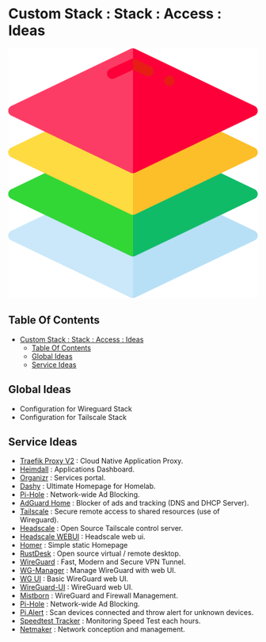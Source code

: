 # Custom Stack : Stack : Access : Ideas

![Icon](../../../icon.png)

## Table Of Contents

- [Custom Stack : Stack : Access : Ideas](#custom-stack--stack--access--ideas)
  - [Table Of Contents](#table-of-contents)
  - [Global Ideas](#global-ideas)
  - [Service Ideas](#service-ideas)

## Global Ideas

- Configuration for Wireguard Stack
- Configuration for Tailscale Stack

## Service Ideas

- [Traefik Proxy V2](https://traefik.io/traefik/) : Cloud Native Application Proxy.
- [Heimdall](https://heimdall.site/) : Applications Dashboard.
- [Organizr](https://organizr.app/) : Services portal.
- [Dashy](https://dashy.to/) : Ultimate Homepage for Homelab.
- [Pi-Hole](https://pi-hole.net/) : Network-wide Ad Blocking.
- [AdGuard Home](https://adguard.com/en/adguard-home/overview.html) : Blocker of ads and tracking (DNS and DHCP Server).
- [Tailscale](https://tailscale.com/) : Secure remote access to shared resources (use of Wireguard).
- [Headscale](https://github.com/juanfont/headscale) : Open Source Tailscale control server.
- [Headscale WEBUI](https://github.com/ifargle/headscale-webui) : Headscale web ui.
- [Homer](https://github.com/bastienwirtz/homer) : Simple static Homepage
- [RustDesk](https://rustdesk.com/server/) : Open source virtual / remote desktop.
- [WireGuard](https://www.wireguard.com/) : Fast, Modern and Secure VPN Tunnel.
- [WG-Manager](https://github.com/perara/wg-manager) : Manage WireGuard with web UI.
- [WG UI](https://github.com/EmbarkStudios/wg-ui) : Basic WireGuard web UI.
- [WireGuard-UI](https://github.com/ngoduykhanh/wireguard-ui) : WireGuard web UI.
- [Mistborn](https://gitlab.com/cyber5k/mistborn) : WireGuard and Firewall Management.
- [Pi-Hole](https://pi-hole.net/) : Network-wide Ad Blocking.
- [Pi.Alert](https://github.com/pucherot/Pi.Alert) : Scan devices connected and throw alert for unknown devices.
- [Speedtest Tracker](https://github.com/henrywhitaker3/Speedtest-Tracker) : Monitoring Speed Test each hours.
- [Netmaker](https://www.netmaker.io/) : Network conception and management.
